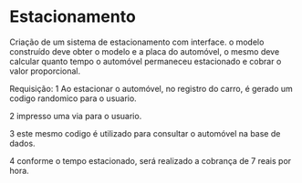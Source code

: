 # Estacionamento
Criação de um sistema de estacionamento com interface. o modelo construído deve obter o modelo e a placa do automóvel, o mesmo deve calcular quanto tempo o automóvel permaneceu estacionado e cobrar  o valor proporcional. 


Requisição:
  1 Ao estacionar o automóvel, no registro do carro, é gerado um codigo randomico para o usuario.
  
  2 impresso uma via para o usuario.

  3 este mesmo codigo é utilizado para consultar o automóvel na base de dados.

  4 conforme o tempo estacionado, será realizado a cobrança de 7 reais por hora.

